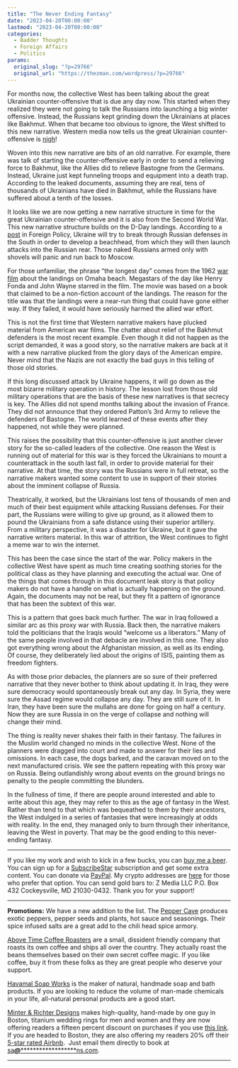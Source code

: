 ```yaml
---
title: "The Never Ending Fantasy"
date: "2023-04-20T00:00:00"
lastmod: "2023-04-20T00:00:00"
categories:
  - Badder Thoughts
  - Foreign Affairs
  - Politics
params:
  original_slug: "?p=29766"
  original_url: "https://thezman.com/wordpress/?p=29766"
---
```


For months now, the collective West has been talking about the great
Ukrainian counter-offensive that is due any day now. This started when
they realized they were not going to talk the Russians into launching a
big winter offensive. Instead, the Russians kept grinding down the
Ukrainians at places like Bakhmut. When that became too obvious to
ignore, the West shifted to this new narrative. Western media now tells
us the great Ukrainian counter-offensive is <a
href="https://www.telegraph.co.uk/world-news/2023/04/19/ukraine-russia-war-latest-putin-kherson-zelensky-front-line/"
rel="noopener" target="_blank">nigh</a>!

Woven into this new narrative are bits of an old narrative. For example,
there was talk of starting the counter-offensive early in order to send
a relieving force to Bakhmut, like the Allies did to relieve Bastogne
from the Germans. Instead, Ukraine just kept funneling troops and
equipment into a death trap. According to the leaked documents, assuming
they are real, tens of thousands of Ukrainians have died in Bakhmut,
while the Russians have suffered about a tenth of the losses.

It looks like we are now getting a new narrative structure in time for
the great Ukrainian counter-offensive and it is also from the Second
World War. This new narrative structure builds on the D-Day landings.
According to a <a
href="https://foreignpolicy.com/2023/04/18/ukraine-russia-war-counteroffensive-attack-bakhmut-himars/"
rel="noopener" target="_blank">post</a> in Foreign Policy, Ukraine will
try to break through Russian defenses in the South in order to develop a
beachhead, from which they will then launch attacks into the Russian
rear. Those naked Russians armed only with shovels will panic and run
back to Moscow.

For those unfamiliar, the phrase “the longest day” comes from the 1962
<a href="https://en.wikipedia.org/wiki/The_Longest_Day_(film)"
rel="noopener" target="_blank">war film</a> about the landings on Omaha
beach. Megastars of the day like Henry Fonda and John Wayne starred in
the film. The movie was based on a book that claimed to be a non-fiction
account of the landings. The reason for the title was that the landings
were a near-run thing that could have gone either way. If they failed,
it would have seriously harmed the allied war effort.

This is not the first time that Western narrative makers have plucked
material from American war films. The chatter about relief of the
Bakhmut defenders is the most recent example. Even though it did not
happen as the script demanded, it was a good story, so the narrative
makers are back at it with a new narrative plucked from the glory days
of the American empire. Never mind that the Nazis are not exactly the
bad guys in this telling of those old stories.

If this long discussed attack by Ukraine happens, it will go down as the
most bizarre military operation in history. The lesson lost from those
old military operations that are the basis of these new narratives is
that secrecy is key. The Allies did not spend months talking about the
invasion of France. They did not announce that they ordered Patton’s 3rd
Army to relieve the defenders of Bastogne. The world learned of these
events after they happened, not while they were planned.

This raises the possibility that this counter-offensive is just another
clever story for the so-called leaders of the collective. One reason the
West is running out of material for this war is they forced the
Ukrainians to mount a counterattack in the south last fall, in order to
provide material for their narrative. At that time, the story was the
Russians were in full retreat, so the narrative makers wanted some
content to use in support of their stories about the imminent collapse
of Russia.

Theatrically, it worked, but the Ukrainians lost tens of thousands of
men and much of their best equipment while attacking Russians defenses.
For their part, the Russians were willing to give up ground, as it
allowed them to pound the Ukrainians from a safe distance using their
superior artillery. From a military perspective, it was a disaster for
Ukraine, but it gave the narrative writers material. In this war of
attrition, the West continues to fight a meme war to win the internet.

This has been the case since the start of the war. Policy makers in the
collective West have spent as much time creating soothing stories for
the political class as they have planning and executing the actual war.
One of the things that comes through in this document leak story is that
policy makers do not have a handle on what is actually happening on the
ground. Again, the documents may not be real, but they fit a pattern of
ignorance that has been the subtext of this war.

This is a pattern that goes back much further. The war in Iraq followed
a similar arc as this proxy war with Russia. Back then, the narrative
makers told the politicians that the Iraqis would “welcome us a
liberators.” Many of the same people involved in that debacle are
involved in this one. They also got everything wrong about the
Afghanistan mission, as well as its ending. Of course, they deliberately
lied about the origins of ISIS, painting them as freedom fighters.

As with those prior debacles, the planners are so sure of their
preferred narrative that they never bother to think about updating it.
In Iraq, they were sure democracy would spontaneously break out any day.
In Syria, they were sure the Assad regime would collapse any day. They
are still sure of it. In Iran, they have been sure the mullahs are done
for going on half a century. Now they are sure Russia in on the verge of
collapse and nothing will change their mind.

The thing is reality never shakes their faith in their fantasy. The
failures in the Muslim world changed no minds in the collective West.
None of the planners were dragged into court and made to answer for
their lies and omissions. In each case, the dogs barked, and the caravan
moved on to the next manufactured crisis. We see the pattern repeating
with this proxy war on Russia. Being outlandishly wrong about events on
the ground brings no penalty to the people committing the blunders.

In the fullness of time, if there are people around interested and able
to write about this age, they may refer to this as the age of fantasy in
the West. Rather than tend to that which was bequeathed to them by their
ancestors, the West indulged in a series of fantasies that were
increasingly at odds with reality. In the end, they managed only to burn
through their inheritance, leaving the West in poverty. That may be the
good ending to this never-ending fantasy.

------------------------------------------------------------------------

If you like my work and wish to kick in a few bucks, you can
<a href="https://www.buymeacoffee.com/mujolulu" rel="noopener"
target="_blank">buy me a beer</a>. You can sign up for a
<a href="https://www.subscribestar.com/the-z-blog" rel="noopener"
target="_blank">SubscribeStar</a> subscription and get some extra
content. You can donate via <a
href="https://www.paypal.com/donate/?cmd=_s-xclick&amp;hosted_button_id=UDAS2Q8JYA6CN&amp;source=url"
rel="noopener" target="_blank">PayPal</a>. My crypto addresses are
<a href="https://thezman.com/wordpress/?page_id=22713" rel="noopener"
target="_blank">here</a> for those who prefer that option. You can send
gold bars to: Z Media LLC P.O. Box 432 Cockeysville, MD 21030-0432.
Thank you for your support!

------------------------------------------------------------------------

**Promotions:** We have a new addition to the list. The
<a href="https://peppercave.com/shop/ols/products" rel="noopener"
target="_blank">Pepper Cave</a> produces exotic peppers, pepper seeds
and plants, hot sauce and seasonings. Their spice infused salts are a
great add to the chili head spice armory.

<a href="https://abovetimecoffee.com/" rel="noopener"
target="_blank">Above Time Coffee Roasters</a> are a small, dissident
friendly company that roasts its own coffee and ships all over the
country. They actually roast the beans themselves based on their own
secret coffee magic. If you like coffee, buy it from these folks as they
are great people who deserve your support.

<a href="https://havamalsoapworks.com/" rel="noopener"
target="_blank">Havamal Soap Works</a> is the maker of natural, handmade
soap and bath products. If you are looking to reduce the volume of
man-made chemicals in your life, all-natural personal products are a
good start.

<a href="https://www.minterandrichterdesigns.com/"
rel="noreferrer nofollow noopener" target="_blank">Minter &amp; Richter
Designs</a> makes high-quality, hand-made by one guy in Boston, titanium
wedding rings for men and women and they are now offering readers a
fifteen percent discount on purchases if you use
<a href="https://www.minterandrichterdesigns.com/discount/ZMAN"
rel="noreferrer nofollow noopener" target="_blank">this link</a>.
<span class="highlight"><span class="colour"><span class="font"><span class="size">If
you are headed to Boston, they are also offering my readers 20% off
their <a
href="https://www.airbnb.com/users/7988017/listings?user_id=7988017&amp;s=3"
rel="noopener noreferrer" target="_blank">5-star rated Airbnb</a>.  Just
email them directly to book at
<a href="mailto:sa***@*********************ns.com"
data-original-string="LB0yo3qxjEidLHwt1bhrjg==cb7ALHB9ik1zPKEacOTPBes5Feh5ie+OeycQJgtV2Aq7Uu+A0EmLlJEHfxqs8SxbsTD"><span
class="apbct-email-encoder"
data-original-string="38dYxPRfGpKzvEA7vjwzzQ==cb7ZsK01QIT54ZkpJfL8FQ21MnlIpQqnyImOKCte+RA6f0Bf9G/knSzUPw/8G8DusOI"
title="This contact has been encoded by Anti-Spam by CleanTalk. Click to decode. To finish the decoding make sure that JavaScript is enabled in your browser.">sa<span
class="apbct-blur">***</span>@<span
class="apbct-blur">*********************</span>ns.com</span></a>.</span></span></span></span>

------------------------------------------------------------------------
